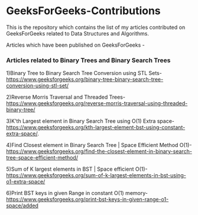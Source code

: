 # GeeksForGeeks-Contributions

This is the repository which contains the list of my articles contributed on GeeksForGeeks related to Data Structures and Algorithms.

Articles which have been published on GeeksForGeeks -

### Articles related to Binary Trees and Binary Search Trees

1)Binary Tree to Binary Search Tree Conversion using STL Sets-https://www.geeksforgeeks.org/binary-tree-binary-search-tree-conversion-using-stl-set/

2)Reverse Morris Traversal and Threaded Trees-https://www.geeksforgeeks.org/reverse-morris-traversal-using-threaded-binary-tree/

3)K'th Largest element in Binary Search Tree using O(1) Extra space-https://www.geeksforgeeks.org/kth-largest-element-bst-using-constant-extra-space/.

4)Find Closest element in Binary Search Tree | Space Efficient Method O(1)-https://www.geeksforgeeks.org/find-the-closest-element-in-binary-search-tree-space-efficient-method/

5)Sum of K largest elements in BST | Space efficient O(1)-https://www.geeksforgeeks.org/sum-of-k-largest-elements-in-bst-using-o1-extra-space/

6)Print BST keys in given Range in constant O(1) memory-https://www.geeksforgeeks.org/print-bst-keys-in-given-range-o1-space/added 
